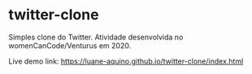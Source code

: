 # twitter-clone
Simples clone do Twitter. Atividade desenvolvida no womenCanCode/Venturus em 2020.

Live demo link: https://luane-aquino.github.io/twitter-clone/index.html
